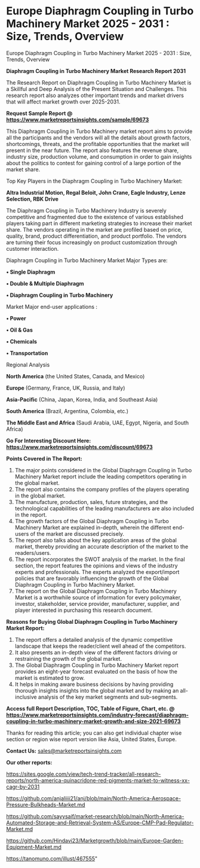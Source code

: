 # Europe Diaphragm Coupling in Turbo Machinery Market 2025 - 2031 : Size, Trends, Overview
 Europe Diaphragm Coupling in Turbo Machinery Market 2025 - 2031 : Size, Trends, Overview

<strong>Diaphragm Coupling in Turbo Machinery Market Research Report 2031</strong>

The Research Report on Diaphragm Coupling in Turbo Machinery Market is a Skillful and Deep Analysis of the Present Situation and Challenges. This research report also analyzes other important trends and market drivers that will affect market growth over 2025-2031.

<strong>Request Sample Report @ <a href=https://www.marketreportsinsights.com/sample/69673>https://www.marketreportsinsights.com/sample/69673</a></strong>

This Diaphragm Coupling in Turbo Machinery market report aims to provide all the participants and the vendors will all the details about growth factors, shortcomings, threats, and the profitable opportunities that the market will present in the near future. The report also features the revenue share, industry size, production volume, and consumption in order to gain insights about the politics to contest for gaining control of a large portion of the market share.

Top Key Players in the Diaphragm Coupling in Turbo Machinery Market:

<strong>Altra Industrial Motion, Regal Beloit, John Crane, Eagle Industry, Lenze Selection, RBK Drive</strong>

The Diaphragm Coupling in Turbo Machinery Industry is severely competitive and fragmented due to the existence of various established players taking part in different marketing strategies to increase their market share. The vendors operating in the market are profiled based on price, quality, brand, product differentiation, and product portfolio. The vendors are turning their focus increasingly on product customization through customer interaction.

Diaphragm Coupling in Turbo Machinery Market Major Types are:

<strong>• Single Diaphragm

• Double & Multiple Diaphragm

• Diaphragm Coupling in Turbo Machinery</strong>

Market Major end-user applications :

<strong>• Power

• Oil & Gas

• Chemicals

• Transportation</strong>

Regional Analysis

</u><strong><b>North America</b></strong> (the United States, Canada, and Mexico)

<strong><b>Europe </b></strong>(Germany, France, UK, Russia, and Italy)

<strong><b>Asia-Pacific</b></strong> (China, Japan, Korea, India, and Southeast Asia)

<strong><b>South America</b></strong> (Brazil, Argentina, Colombia, etc.)

<strong><b>The Middle East and Africa</b></strong> (Saudi Arabia, UAE, Egypt, Nigeria, and South Africa)

<strong>Go For Interesting Discount Here: <a href=https://www.marketreportsinsights.com/discount/69673>https://www.marketreportsinsights.com/discount/69673</a></strong>

<strong>Points Covered in The Report:</strong>
<ol>
  <li>The major points considered in the Global Diaphragm Coupling in Turbo Machinery Market report include the leading competitors operating in the global market.</li>
  <li>The report also contains the company profiles of the players operating in the global market.</li>
  <li>The manufacture, production, sales, future strategies, and the technological capabilities of the leading manufacturers are also included in the report.</li>
  <li>The growth factors of the Global Diaphragm Coupling in Turbo Machinery Market are explained in-depth, wherein the different end-users of the market are discussed precisely.</li>
  <li>The report also talks about the key application areas of the global market, thereby providing an accurate description of the market to the readers/users.</li>
  <li>The report incorporates the SWOT analysis of the market. In the final section, the report features the opinions and views of the industry experts and professionals. The experts analyzed the export/import policies that are favorably influencing the growth of the Global Diaphragm Coupling in Turbo Machinery Market.</li>
  <li>The report on the Global Diaphragm Coupling in Turbo Machinery Market is a worthwhile source of information for every policymaker, investor, stakeholder, service provider, manufacturer, supplier, and player interested in purchasing this research document.</li>
</ol>
<strong>Reasons for Buying Global Diaphragm Coupling in Turbo Machinery Market Report:</strong>

<ol>
  <li>The report offers a detailed analysis of the dynamic competitive landscape that keeps the reader/client well ahead of the competitors.</li>
  <li>It also presents an in-depth view of the different factors driving or restraining the growth of the global market.</li>
  <li>The Global Diaphragm Coupling in Turbo Machinery Market report provides an eight-year forecast evaluated on the basis of how the market is estimated to grow.</li>
  <li>It helps in making aware business decisions by having providing thorough insights insights into the global market and by making an all-inclusive analysis of the key market segments and sub-segments.</li>
</ol>
<strong>Access full Report Description, TOC, Table of Figure, Chart, etc. @ <a href=https://www.marketreportsinsights.com/industry-forecast/diaphragm-coupling-in-turbo-machinery-market-growth-and-size-2021-69673>https://www.marketreportsinsights.com/industry-forecast/diaphragm-coupling-in-turbo-machinery-market-growth-and-size-2021-69673</a></strong>


Thanks for reading this article; you can also get individual chapter wise section or region wise report version like Asia, United States, Europe.

<strong>Contact Us:</strong>
sales@marketreportsinsights.com

<strong>Our other reports:</strong>

<a href=https://sites.google.com/view/tech-trend-tracker/all-research-reports/north-america-quinacridone-red-pigments-market-to-witness-xx-cagr-by-2031>https://sites.google.com/view/tech-trend-tracker/all-research-reports/north-america-quinacridone-red-pigments-market-to-witness-xx-cagr-by-2031</a>

<a href=https://github.com/anjaliiii21/anj/blob/main/North-America-Aerospace-Pressure-Bulkheads-Market.md>https://github.com/anjaliiii21/anj/blob/main/North-America-Aerospace-Pressure-Bulkheads-Market.md</a>

<a href=https://github.com/sayysaif/market-research/blob/main/North-America-Automated-Storage-and-Retrieval-System-AS/Europe-CMP-Pad-Regulator-Market.md>https://github.com/sayysaif/market-research/blob/main/North-America-Automated-Storage-and-Retrieval-System-AS/Europe-CMP-Pad-Regulator-Market.md</a>

<a href=https://github.com/Hindavi23/Marketgrowth/blob/main/Europe-Garden-Equipment-Market.md>https://github.com/Hindavi23/Marketgrowth/blob/main/Europe-Garden-Equipment-Market.md</a>

<a href=https://tanomuno.com/illust/467555>https://tanomuno.com/illust/467555</a>"
